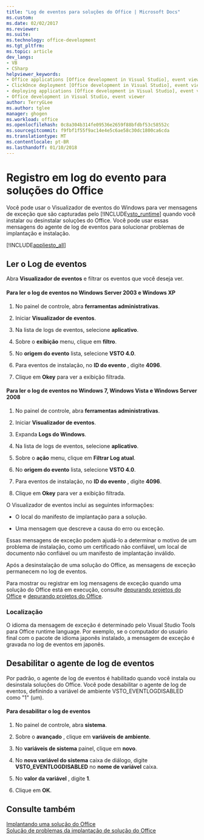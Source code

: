 ```yaml
---
title: "Log de eventos para soluções do Office | Microsoft Docs"
ms.custom: 
ms.date: 02/02/2017
ms.reviewer: 
ms.suite: 
ms.technology: office-development
ms.tgt_pltfrm: 
ms.topic: article
dev_langs:
- VB
- CSharp
helpviewer_keywords:
- Office applications [Office development in Visual Studio], event viewer
- ClickOnce deployment [Office development in Visual Studio], event viewer
- deploying applications [Office development in Visual Studio], event viewer
- Office development in Visual Studio, event viewer
author: TerryGLee
ms.author: tglee
manager: ghogen
ms.workload: office
ms.openlocfilehash: 0c8a304b314fe09536e2659f88bfdbf53c58552c
ms.sourcegitcommit: f9fbf1f55f9ac14e4e5c6ae58c30dc1800ca6cda
ms.translationtype: MT
ms.contentlocale: pt-BR
ms.lasthandoff: 01/10/2018
---
```

# <a name="event-logging-for-office-solutions"></a>Registro em log do evento para soluções do Office
  Você pode usar o Visualizador de eventos do Windows para ver mensagens de exceção que são capturadas pelo [!INCLUDE[vsto_runtime](../vsto/includes/vsto-runtime-md.md)] quando você instalar ou desinstalar soluções do Office. Você pode usar essas mensagens do agente de log de eventos para solucionar problemas de implantação e instalação.  
  
 [!INCLUDE[appliesto_all](../vsto/includes/appliesto-all-md.md)]  
  
## <a name="reading-the-event-log"></a>Ler o Log de eventos  
 Abra **Visualizador de eventos** e filtrar os eventos que você deseja ver.  
  
#### <a name="to-read-the-event-log-in-windows-server-2003-and-windows-xp"></a>Para ler o log de eventos no Windows Server 2003 e Windows XP  
  
1.  No painel de controle, abra **ferramentas administrativas**.  
  
2.  Iniciar **Visualizador de eventos**.  
  
3.  Na lista de logs de eventos, selecione **aplicativo**.  
  
4.  Sobre o **exibição** menu, clique em **filtro**.  
  
5.  No **origem do evento** lista, selecione **VSTO 4.0**.  
  
6.  Para eventos de instalação, no **ID do evento** , digite **4096**.  
  
7.  Clique em **Okey** para ver a exibição filtrada.  
  
#### <a name="to-read-the-event-log-in-windows-7-windows-vista-and-windows-server-2008"></a>Para ler o log de eventos no Windows 7, Windows Vista e Windows Server 2008  
  
1.  No painel de controle, abra **ferramentas administrativas**.  
  
2.  Iniciar **Visualizador de eventos**.  
  
3.  Expanda **Logs do Windows**.  
  
4.  Na lista de logs de eventos, selecione **aplicativo**.  
  
5.  Sobre o **ação** menu, clique em **Filtrar Log atual**.  
  
6.  No **origem do evento** lista, selecione **VSTO 4.0**.  
  
7.  Para eventos de instalação, no **ID do evento** , digite **4096**.  
  
8.  Clique em **Okey** para ver a exibição filtrada.  
  
 O Visualizador de eventos inclui as seguintes informações:  
  
-   O local do manifesto de implantação para a solução.  
  
-   Uma mensagem que descreve a causa do erro ou exceção.  
  
 Essas mensagens de exceção podem ajudá-lo a determinar o motivo de um problema de instalação, como um certificado não confiável, um local de documento não confiável ou um manifesto de implantação inválido.  
  
 Após a desinstalação de uma solução do Office, as mensagens de exceção permanecem no log de eventos.  
  
 Para mostrar ou registrar em log mensagens de exceção quando uma solução do Office está em execução, consulte [depurando projetos do Office](../vsto/debugging-office-projects.md) e [depurando projetos do Office](../vsto/debugging-office-projects.md).  
  
### <a name="localization"></a>Localização  
 O idioma da mensagem de exceção é determinado pelo Visual Studio Tools para Office runtime language. Por exemplo, se o computador do usuário final com o pacote de idioma japonês instalado, a mensagem de exceção é gravada no log de eventos em japonês.  
  
## <a name="disabling-the-event-logger"></a>Desabilitar o agente de log de eventos  
 Por padrão, o agente de log de eventos é habilitado quando você instala ou desinstala soluções do Office. Você pode desabilitar o agente de log de eventos, definindo a variável de ambiente VSTO_EVENTLOGDISABLED como "1" (um).  
  
#### <a name="to-disable-the-event-log"></a>Para desabilitar o log de eventos  
  
1.  No painel de controle, abra **sistema**.  
  
2.  Sobre o **avançado** , clique em **variáveis de ambiente**.  
  
3.  No **variáveis de sistema** painel, clique em **novo**.  
  
4.  No **nova variável do sistema** caixa de diálogo, digite **VSTO_EVENTLOGDISABLED** no **nome de variável** caixa.  
  
5.  No **valor da variável** , digite **1**.  
  
6.  Clique em **OK**.  
  
## <a name="see-also"></a>Consulte também  
 [Implantando uma solução do Office](../vsto/deploying-an-office-solution.md)   
 [Solução de problemas da implantação de solução do Office](../vsto/troubleshooting-office-solution-deployment.md)  
  
  